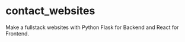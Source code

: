 # contact_websites

Make a fullstack websites with Python Flask for Backend and React for Frontend.
